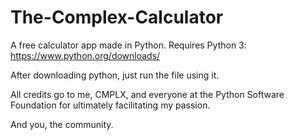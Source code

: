 # The-Complex-Calculator
<New Repo> A free calculator app made in Python. Requires Python 3: https://www.python.org/downloads/

After downloading python, just run the file using it.

All credits go to me, CMPLX, and everyone at the Python Software Foundation
for ultimately facilitating my passion.

And you, the community.
